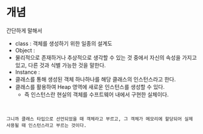 # 개념

간단하게 말해서

- class : 객체를 생성하기 위한 일종의 설계도
- Object :
- 물리적으로 존재하거나 추상적으로 생각할 수 있는 것 중에서 자신의 속성을 가지고 있고, 다른 것과 식별 가능한 것을 말한다.
- Instance :
- 클래스를 통해 생성된 객체 하나하나를 해당 클래스의 인스턴스라고 한다.
- 클래스를 활용하여 Heap 영역에 새로운 인스턴스를 생성할 수 있다.
  - 즉 인스턴스란 현실의 객체를 수프트웨어 내에서 구현한 실체이다.

<br>

    그니까 클래스 타입으로 선언되었을 때 객체라고 부르고, 그 객체가 메모리에 할당되어 실제 사용될 때 인스턴스라고 부르는 것이다.
